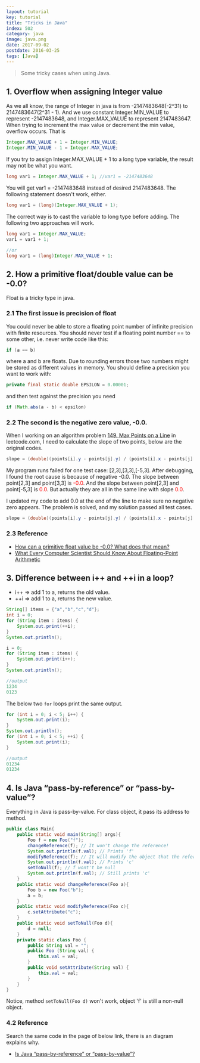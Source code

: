 ```yaml
---
layout: tutorial
key: tutorial
title: "Tricks in Java"
index: 502
category: java
image: java.png
date: 2017-09-02
postdate: 2016-03-25
tags: [Java]
---
```


> Some tricky cases when using Java.

## 1. Overflow when assigning Integer value
As we all know, the range of Integer in java is from -2147483648(-2^31) to 2147483647(2^31 - 1). And we use constant Integer.MIN_VALUE to represent -2147483648, and Integer.MAX_VALUE to represent 2147483647. When trying to increment the max value or decrement the min value, overflow occurs. That is

```java
Integer.MAX_VALUE + 1 = Integer.MIN_VALUE;
Integer.MIN_VALUE - 1 = Integer.MAX_VALUE;
```

If you try to assign Integer.MAX_VALUE + 1 to a long type variable, the result may not be what you want.

```java
long var1 = Integer.MAX_VALUE + 1; //var1 = -2147483648
```

You will get var1 = -2147483648 instead of desired 2147483648. The following statement doesn't work, either.

```java
long var1 = (long)(Integer.MAX_VALUE + 1);
```

The correct way is to cast the variable to long type before adding. The following two approaches will work.

```java
long var1 = Integer.MAX_VALUE;
var1 = var1 + 1;

//or
long var1 = (long)Integer.MAX_VALUE + 1;
```

## 2. How a primitive float/double value can be -0.0?  
Float is a tricky type in java.  

### 2.1 The first issue is precision of float
You could never be able to store a floating point number of infinite precision with finite resources. You should never test if a floating point number == to some other, i.e. never write code like this:

```java
if (a == b)
```

where a and b are floats. Due to rounding errors those two numbers might be stored as different values in memory. You should define a precision you want to work with:

```java
private final static double EPSILON = 0.00001;
```

and then test against the precision you need

```java
if (Math.abs(a - b) < epsilon)
```

### 2.2 The second is the negative zero value, -0.0.  
When I working on an algorithm problem [149. Max Points on a Line](https://leetcode.com/problems/max-points-on-a-line/) in leetcode.com, I need to calculate the slope of two points, below are the original codes.

```java
slope = (double)(points[i].y - points[j].y) / (points[i].x - points[j].x);
```

My program runs failed for one test case: [2,3],[3,3],[-5,3]. After debugging, I found the root cause is because of negative -0.0. The slope between point[2,3] and point[3,3] is <span style='color:red'>-0.0</span>. And the slope between point[2,3] and point[-5,3] is <span style='color:red'>0.0</span>. But actually they are all in the same line with slope <span style='color:red'>0.0</span>.

I updated my code to add 0.0 at the end of the line to make sure no negative zero appears. The problem is solved, and my solution passed all test cases.

```java
slope = (double)(points[i].y - points[j].y) / (points[i].x - points[j].x) + 0.0;
```
### 2.3 Reference
* [How can a primitive float value be -0.0? What does that mean?](http://stackoverflow.com/questions/6724031/how-can-a-primitive-float-value-be-0-0-what-does-that-mean)
* [What Every Computer Scientist Should Know About Floating-Point Arithmetic](http://docs.oracle.com/cd/E19957-01/806-3568/ncg_goldberg.html)

## 3. Difference between i++ and ++i in a loop?
* i++ => add 1 to a, returns the old value.
* ++i => add 1 to a, returns the new value.

```java
String[] items = {"a","b","c","d"};
int i = 0;
for (String item : items) {
    System.out.print(++i);
}
System.out.println();

i = 0;
for (String item : items) {
    System.out.print(i++);
}
System.out.println();

//output
1234
0123
```

The below two `for` loops print the same output.
```java
for (int i = 0; i < 5; i++) {
    System.out.print(i);
}
System.out.println();
for (int i = 0; i < 5; ++i) {
    System.out.print(i);
}

//output
01234
01234
```

## 4. Is Java “pass-by-reference” or “pass-by-value”?
Everything in Java is pass-by-value. For class object, it pass its address to method.
```java
public class Main{
    public static void main(String[] args){
        Foo f = new Foo("f");
        changeReference(f); // It won't change the reference!
        System.out.println(f.val); // Prints 'f'
        modifyReference(f); // It will modify the object that the reference variable "f" refers to!
        System.out.println(f.val); // Prints 'c'
        setToNull(f); // f wont't be null
        System.out.println(f.val); // Still prints 'c'
    }
    public static void changeReference(Foo a){
        Foo b = new Foo("b");
        a = b;
    }
    public static void modifyReference(Foo c){
        c.setAttribute("c");
    }
    public static void setToNull(Foo d){
        d = null;
    }
    private static class Foo {
        public String val = "";
        public Foo (String val) {
            this.val = val;
        }
        public void setAttribute(String val) {
            this.val = val;
        }
    }
}
```
Notice, method `setToNull(Foo d)` won't work, object 'f' is still a non-null object.

### 4.2 Reference
Search the same code in the page of below link, there is an diagram explains why.
* [Is Java “pass-by-reference” or “pass-by-value”?](https://stackoverflow.com/questions/40480/is-java-pass-by-reference-or-pass-by-value)
